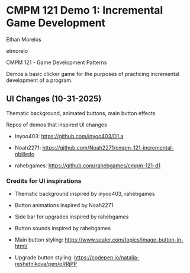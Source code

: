 # CMPM 121 Demo 1: Incremental Game Development

Ethan Morelos

etmorelo

CMPM 121 - Game Development Patterns

Demos a basic clicker game for the purposes of practicing incremental development of a program.

## UI Changes (10-31-2025)

Thematic background, animated buttons, main button effects

Repos of demos that inspired UI changes

- Inyoo403: <https://github.com/inyoo403/D1.a>

- Noah2271: <https://github.com/Noah2271/cmpm-121-incremental-nbilledo>

- rahebgames: <https://github.com/rahebgames/cmpm-121-d1>

### Credits for UI inspirations

- Thematic background inspired by inyoo403, rahebgames

- Button animations inspired by Noah2271

- Side bar for upgrades inspired by rahebgames

- Button sounds inspired by rahebgames

- Main button styling: <https://www.scaler.com/topics/image-button-in-html/>

- Upgrade button styling: <https://codepen.io/natalia-reshetnikova/pen/oRRjPP>
